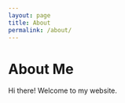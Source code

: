 ```yaml
---
layout: page
title: About
permalink: /about/
---
```


# About Me

Hi there! Welcome to my website.

